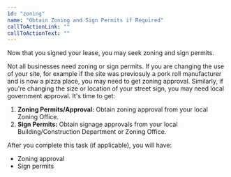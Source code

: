 ```yaml
---
id: "zoning"
name: "Obtain Zoning and Sign Permits if Required"
callToActionLink: ""
callToActionText: ""
---
```

Now that you signed your lease, you may seek zoning and sign permits. 

Not all businesses need zoning or sign permits. If you are changing the use of your site, for example if the site was previosuly a pork roll manufacturer and is now a pizza place, you may need to get zoning approval. Similarly, if you're changing the size or location of your street sign, you may need local government approval. It's time to get:
      
1. **Zoning Permits/Approval:** Obtain zoning approval from your local Zoning Office.
2. **Sign Permits:** Obtain signage approvals from your local Building/Construction Department or Zoning Office.

After you complete this task (if applicable), you will have:
- Zoning approval
- Sign permits
